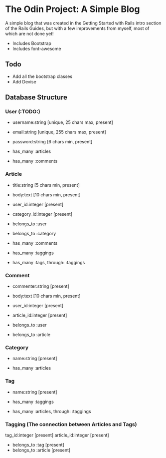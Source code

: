 # The Odin Project: A Simple Blog
A simple blog that was created in the Getting Started with Rails intro section of the Rails Guides, but with a few improvements from myself, most of which are not done yet!

- Includes Bootstrap
- Includes font-awesome

## Todo

- Add all the bootstrap classes
- Add Devise

## Database Structure

### User (:TODO:)

- username:string 	 	[unique, 25  chars max,  present]
- email:string 		 	[unique, 255 chars max,  present]
- password:string 	 	[6 chars min, present]

- has_many :articles 
- has_many :comments

### Article

- title:string 		 	[5 chars min, present]
- body:text 		 	[10 chars min, present]
- user_id:integer 	 	[present]
- category_id:integer 	[present]

- belongs_to :user
- belongs_to :category
- has_many :comments
- has_many :taggings
- has_many :tags, through: :taggings

### Comment

- commenter:string   	[present]
- body:text 		 	[10 chars min, present]
- user_id:integer    	[present]
- article_id:integer    [present]

- belongs_to :user
- belongs_to :article

### Category

- name:string 			[present]

- has_many :articles

### Tag

- name:string 			[present]

- has_many :taggings
- has_many :articles, through: :taggings

### Tagging (The connection between Articles and Tags)

tag_id:integer 			[present]
article_id:integer 		[present]

- belongs_to :tag 		[present]
- belongs_to :article 	[present]